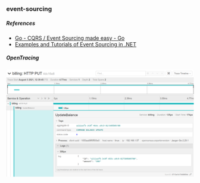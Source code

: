 ### event-sourcing

##### References

+ [Go - CQRS / Event Sourcing made easy - Go](https://github.com/mishudark/eventhus)
+ [Examples and Tutorials of Event Sourcing in .NET](https://github.com/oskardudycz/EventSourcing.NetCore)

##### OpenTracing

![OpenTracing](./docs/opentracing.png)
